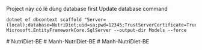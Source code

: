 Project này có lẽ dùng database first 
Update database command
```
dotnet ef dbcontext scaffold "Server=(local);database=NutriDiet;uid=sa;pwd=12345;TrustServerCertificate=True;" Microsoft.EntityFrameworkCore.SqlServer --output-dir Models --force
```
#   N u t r i D i e t - B E  
 #   M a n h - N u t r i D i e t - B E  
 #   M a n h - N u t r i D i e t - B E  
 